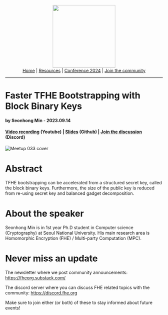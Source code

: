 <!-- Main header navigation -->
<p align="center">
  <img width="200" src="https://user-images.githubusercontent.com/5758427/180978488-db825482-5a58-4c7c-9589-c494a6f0be04.png"><br/>
  <a href="https://fhe-org.github.io">Home</a> | <a href="https://fhe-org.github.io/resources">Resources</a> | <a href="https://fhe-org.github.io/conferences/conference-2024/">Conference 2024</a> | <a href="https://fhe-org.github.io/community">Join the community</a>
</p>
<hr/>
<!-- /Main header navigation -->


# Faster TFHE Bootstrapping with Block Binary Keys
#### by Seonhong Min - 2023.09.14 
#### <a href="https://www.youtube.com/watch?v=SkdnewzruNA&list=PLnbmMskCVh1chnSM8Jjy6Nk3IH6fpn7MM&index=4">Video recording</a> (Youtube) | <a href="https://github.com/FHE-org/fhe-org.github.io/files/12610432/FHE_org__Block_Key_PPT.pdf">Slides</a> (Github) | <a href="https://discord.fhe.org">Join the discussion</a> (Discord)

![Meetup 033 cover](https://github.com/FHE-org/fhe-org.github.io/assets/37557436/66f49cb5-2a41-42df-8a20-cb67889cb95e)


# Abstract

TFHE bootstrapping can be accelerated from a structured secret key, called the block binary keys. Furthermore, the size of the public key is reduced from re-using secret key and balanced gadget decomposition.

# About the speaker

Seonhong Min is in 1st year Ph.D student in Computer science (Cryptography) at Seoul National University. His main research area is Homomorphic Encryption (FHE) / Multi-party Computation (MPC).

# Never miss an update

The newsletter where we post community announcements: https://fheorg.substack.com/

The discord server where you can discuss FHE related topics with the community: https://discord.fhe.org

Make sure to join either (or both) of these to stay informed about future events!
